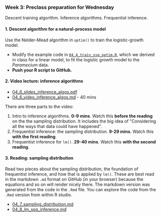 ### Week 3: Preclass preparation for Wednesday

Descent training algorithm. Inference algorithms. Frequentist inference.



#### 1. Descent algorithm for a natural-process model

Use the Nelder-Mead algorithm in `optim()` to train the logistic-growth model.

* Modify the example code in [`04_4_train_ssq_optim.R`](04_4_train_ssq_optim.R), which we derived in class for a linear model, to fit the logistic growth model to the *Paramecium* data. 
* **Push your R script to GitHub.**



#### 2. Video lecture: inference algorithms

   * [04_6_slides_inference_algos.pdf](04_6_slides_inference_algos.pdf)
   * [04_6_video_inference_algos.md](04_6_video_inference_algos.md) - 40 mins

There are three parts to the video:
   1. Intro to inference algorithms. **0-9 mins**. Watch this **before the reading** on the the sampling distribution. It includes the big idea of "Considering all the ways that data could have happened".
   2. Frequentist inference: the sampling distribution. **9-29 mins**. Watch this **with the first reading**.
   3. Frequentist inference for `lm()`. **29-40 mins**. Watch this **with the second reading**.



#### 3. Reading: sampling distribution

Read two pieces about the sampling distribution, the foundation of frequentist inference, and how that is applied by `lm()`. These are best read in the markdown `.md` format on GitHub (in your browser) because the equations and so on will render nicely there. The markdown version was generated from the code in the `.Rmd` file. You can explore the code from the `.Rmd` version from within R studio.

   * [04_7_sampling_distribution.md](04_7_sampling_distribution.md)
   * [04_8_lm_ssq_inference.md](04_8_lm_ssq_inference.md)



